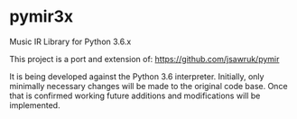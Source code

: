 # pymir3x
Music IR Library for Python 3.6.x

This project is a port and extension of:
  https://github.com/jsawruk/pymir
 
It is being developed against the Python 3.6 interpreter. Initially, only minimally necessary changes will be made to the original code base. Once that is confirmed working future additions and modifications will be implemented.
